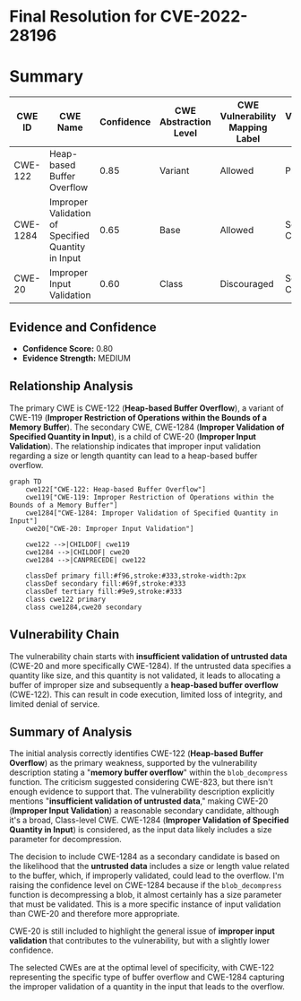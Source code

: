 # Final Resolution for CVE-2022-28196

# Summary
| CWE ID | CWE Name | Confidence | CWE Abstraction Level | CWE Vulnerability Mapping Label | CWE-Vulnerability Mapping Notes |
|---|---|---|---|---|---|
| CWE-122 | Heap-based Buffer Overflow | 0.85 | Variant | Allowed | Primary CWE |
| CWE-1284 | Improper Validation of Specified Quantity in Input | 0.65 | Base | Allowed | Secondary Candidate |
| CWE-20 | Improper Input Validation | 0.60 | Class | Discouraged | Secondary Candidate |

## Evidence and Confidence

*   **Confidence Score:** 0.80
*   **Evidence Strength:** MEDIUM

## Relationship Analysis
The primary CWE is CWE-122 (**Heap-based Buffer Overflow**), a variant of CWE-119 (**Improper Restriction of Operations within the Bounds of a Memory Buffer**). The secondary CWE, CWE-1284 (**Improper Validation of Specified Quantity in Input**), is a child of CWE-20 (**Improper Input Validation**). The relationship indicates that improper input validation regarding a size or length quantity can lead to a heap-based buffer overflow.
```mermaid
graph TD
    cwe122["CWE-122: Heap-based Buffer Overflow"]
    cwe119["CWE-119: Improper Restriction of Operations within the Bounds of a Memory Buffer"]
    cwe1284["CWE-1284: Improper Validation of Specified Quantity in Input"]
    cwe20["CWE-20: Improper Input Validation"]

    cwe122 -->|CHILDOF| cwe119
    cwe1284 -->|CHILDOF| cwe20
    cwe1284 -->|CANPRECEDE| cwe122

    classDef primary fill:#f96,stroke:#333,stroke-width:2px
    classDef secondary fill:#69f,stroke:#333
    classDef tertiary fill:#9e9,stroke:#333
    class cwe122 primary
    class cwe1284,cwe20 secondary
```

## Vulnerability Chain
The vulnerability chain starts with **insufficient validation of untrusted data** (CWE-20 and more specifically CWE-1284). If the untrusted data specifies a quantity like size, and this quantity is not validated, it leads to allocating a buffer of improper size and subsequently a **heap-based buffer overflow** (CWE-122). This can result in code execution, limited loss of integrity, and limited denial of service.

## Summary of Analysis
The initial analysis correctly identifies CWE-122 (**Heap-based Buffer Overflow**) as the primary weakness, supported by the vulnerability description stating a "**memory buffer overflow**" within the `blob_decompress` function. The criticism suggested considering CWE-823, but there isn't enough evidence to support that. The vulnerability description explicitly mentions "**insufficient validation of untrusted data**," making CWE-20 (**Improper Input Validation**) a reasonable secondary candidate, although it's a broad, Class-level CWE. CWE-1284 (**Improper Validation of Specified Quantity in Input**) is considered, as the input data likely includes a size parameter for decompression.

The decision to include CWE-1284 as a secondary candidate is based on the likelihood that the **untrusted data** includes a size or length value related to the buffer, which, if improperly validated, could lead to the overflow. I'm raising the confidence level on CWE-1284 because if the `blob_decompress` function is decompressing a blob, it almost certainly has a size parameter that must be validated. This is a more specific instance of input validation than CWE-20 and therefore more appropriate.

CWE-20 is still included to highlight the general issue of **improper input validation** that contributes to the vulnerability, but with a slightly lower confidence.

The selected CWEs are at the optimal level of specificity, with CWE-122 representing the specific type of buffer overflow and CWE-1284 capturing the improper validation of a quantity in the input that leads to the overflow.